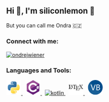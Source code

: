 <h2 align="left">Hi 👋, I'm siliconlemon 🍋</h1>
<p allign="left">But you can call me Ondra 🇨🇿</p>
<h3 align="left">Connect with me:</h3>
<p align="left">
<a href="https://linkedin.com/in/ondrejwiener" target="blank"><img align="center" src="https://raw.githubusercontent.com/rahuldkjain/github-profile-readme-generator/master/src/images/icons/Social/linked-in-alt.svg" alt="ondrejwiener" height="30" width="40" /></a>
</p>

<h3 align="left">Languages and Tools:</h3><p align="left"> <a href="https://www.python.org" target="_blank" rel="noreferrer"> <img src="https://raw.githubusercontent.com/devicons/devicon/master/icons/python/python-original.svg" alt="python" width="40" height="40"/> </a>&nbsp; <a href="https://www.w3schools.com/cs/" target="_blank" rel="noreferrer"> <img src="https://raw.githubusercontent.com/devicons/devicon/master/icons/csharp/csharp-original.svg" alt="csharp" width="40" height="40"/> </a>&nbsp; <a href="https://kotlinlang.org" target="_blank" rel="noreferrer"> <img src="https://www.vectorlogo.zone/logos/kotlinlang/kotlinlang-icon.svg" alt="kotlin" width="40" height="40"/> </a>&nbsp; <a href="https://www.latex-project.org/" target="_blank" rel="noreferrer"> <img src="https://raw.githubusercontent.com/devicons/devicon/master/icons/latex/latex-original.svg" alt="latex" width="40" height="40"/> </a>&nbsp; <a href="https://docs.microsoft.com/en-us/dotnet/visual-basic/" target="_blank" rel="noreferrer"> <img src="https://raw.githubusercontent.com/devicons/devicon/master/icons/visualbasic/visualbasic-original.svg" alt="visualbasic" width="40" height="40"/> </a> </p>
